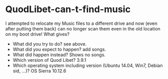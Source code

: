# QuodLibet-can-t-find-music
I attempted to relocate my Music files to a different drive and now (even after putting them back) can no longer scan them even in the old location on my boot drive! What gives?
* What did you try to do? see above.
* What did you expect to happen? add songs.
* What did happen instead? Shows no songs.
* Which version of Quod Libet?  3.9.1
* Which operating system including version (Ubuntu 14.04, Win7, Debian sid, ...)?  OS Sierra 10.12.6
